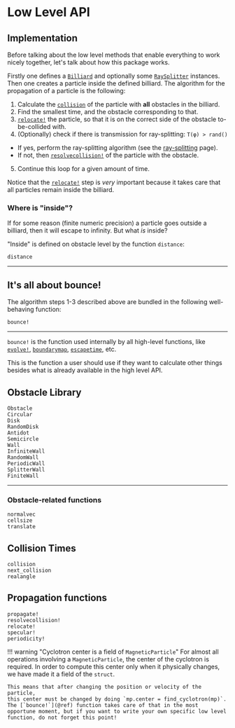 # Low Level API

## Implementation
Before talking about the low level methods that enable everything to work nicely
together, let's talk about how this package works.

Firstly one defines a [`Billiard`](@ref) and optionally some [`RaySplitter`](@ref) instances. Then one creates a particle inside the defined billiard. The algorithm for the propagation of a particle is the following:

1. Calculate the [`collision`](@ref) of the particle with **all** obstacles in the billiard.
2. Find the smallest time, and the obstacle corresponding to that.
3. [`relocate!`](@ref) the particle, so that it is on the correct side of the obstacle to-be-collided with.
4. (Optionally) check if there is transmission for ray-splitting: `T(φ) > rand()`
  * If yes, perform the ray-splitting algorithm (see the [ray-splitting](ray-splitting) page).
  * If not, then [`resolvecollision!`](@ref) of the particle with the obstacle.

5. Continue this loop for a given amount of time.

Notice that the [`relocate!`](@ref) step is *very* important because it takes care that all particles remain inside the billiard.

### Where is "inside"?
If for some reason (finite numeric precision) a particle goes outside a billiard,
then it will escape to infinity. But what *is* inside?

"Inside" is defined on obstacle level by the function `distance`:
```@docs
distance
```

---

## It's all about bounce!
The algorithm steps 1-3 described above are bundled in the following well-behaving function:
```@docs
bounce!
```
---
`bounce!` is the function used internally by all high-level functions, like [`evolve!`](@ref), [`boundarymap`](@ref), [`escapetime`](@ref), etc.

This is the function a user should use if they want to calculate other things besides what is already available in the high level API.


## Obstacle Library
```@docs
Obstacle
Circular
Disk
RandomDisk
Antidot
Semicircle
Wall
InfiniteWall
RandomWall
PeriodicWall
SplitterWall
FiniteWall
```
---
### Obstacle-related functions
```@docs
normalvec
cellsize
translate
```

## Collision Times
```@docs
collision
next_collision
realangle
```

## Propagation functions
```@docs
propagate!
resolvecollision!
relocate!
specular!
periodicity!
```

!!! warning "Cyclotron center is a field of `MagneticParticle`"
    For almost all operations involving a `MagneticParticle`, the center of
    the cyclotron is required. In order to compute this center only when it
    physically changes, we have made it a field of the `struct`.

    This means that after changing the position or velocity of the particle,
    this center must be changed by doing `mp.center = find_cyclotron(mp)`.
    The [`bounce!`](@ref) function takes care of that in the most opportune moment, but if you want to write your own specific low level function, do not forget this point!
